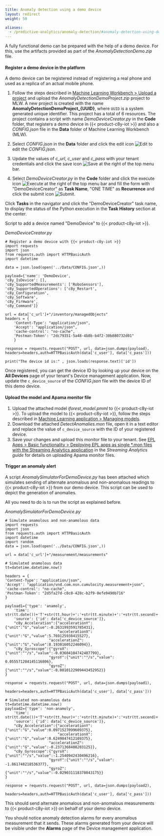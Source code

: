 ```yaml
---
title: Anomaly detection using a demo device
layout: redirect
weight: 50

aliases:
  - /predictive-analytics/anomaly-detection/#anomaly-detection-using-demo-device
---
```


A fully functional demo can be prepared with the help of a demo device. For this, use the artifacts provided as part of the *AnomalyDetectionDemo.zip* file.

#### Register a demo device in the platform

A demo device can be registered instead of registering a real phone and used as a replica of an actual mobile phone.

1. Follow the steps described in [Machine Learning Workbench > Upload a project](/machine-learning/web-app-mlw/#upload-a-project) and upload the *AnomalyDetectionDemoProject.zip* project to MLW. A new project is created with the name **AnomalyDetectionDemoProject_{UUID}**, where `UUID` is a system generated unique identifier. This project has a total of 6 resources. The project contains a script with name *DemoDeviceCreator.py* in the **Code** folder, that registers a demo device in {{< product-c8y-iot >}} and also a *CONFIG.json* file in the **Data** folder of Machine Learning Workbench (MLW).

2. Select *CONFIG.json* in the **Data** folder and click the edit icon <img src="/images/zementis/mlw-edit-icon.png" alt="Edit" style="display:inline-block; margin:0"> to edit the *CONFIG.json*.

3. Update the values of *c_url*, *c_user* and *c_pass* with your tenant credentials and click the save icon <img src="/images/zementis/mlw-save-icon.png" alt="Save" style="display:inline-block; margin:0"> at the right of the top menu bar.

4. Select *DemoDeviceCreator.py* in the **Code** folder and click the execute icon <img src="/images/zementis/mlw-execute-icon.png" alt="Execute" style="display:inline-block; margin:0"> at the right of the top menu bar and fill the form with "DemoDeviceCreator" as **Task Name**, "ONE TIME" as **Recurrence** and click the submit icon <img src="/images/zementis/mlw-submit-icon.png" alt="Submit" style="display:inline-block; margin:0">.


Click **Tasks** in the navigator and click the "DemoDeviceCreator" task name, to display the status of the Python execution in the **Task History** section at the center.

Script to add a device named "DemoDevice" to {{< product-c8y-iot >}}.

*DemoDeviceCreator.py*

```
# Register a demo device with {{< product-c8y-iot >}}
import requests
import json
from requests.auth import HTTPBasicAuth
import datetime

data = json.load(open('../Data/CONFIG.json',))

payload={'name': 'DemoDevice',
'c8y_IsDevice': [],
'c8y_SupportedMeasurements': ['RoboSensors'],
'c8y_SupportedOperations': ['c8y_Restart',
'c8y_Configuration',
'c8y_Software',
'c8y_Firmware',
'c8y_Command']}

url = data['c_url']+"/inventory/managedObjects"
headers = {
	'Content-Type': "application/json",
	'Accept': "application/json",
	'cache-control': "no-cache",
	'Postman-Token': "2dc79351-5a48-4b8b-b4f2-30b880732d01"
	}

response = requests.request("POST", url, data=json.dumps(payload), headers=headers,auth=HTTPBasicAuth(data['c_user'], data['c_pass']))

print("The device id is:" , json.loads(response.text)['id'])
```

Once registered, you can get the device ID by looking up your device on the **All Devices** page of your tenant's Device management application. Now, update the `c_device_source` of the *CONFIG.json* file with the device ID of this demo device.

#### Upload the model and Apama monitor file

1. Upload the attached model *iforest_model.pmml* to {{< product-c8y-iot >}}. To upload the model to {{< product-c8y-iot >}}, follow the steps described in [Machine Learning application > Managing models](/machine-learning/web-app/#managing-models).
2. Download the attached *DetectAnomalies.mon* file, open it in a text editor and replace the value of `c_device_source` with the ID of your registered device.
3. Save your changes and upload this monitor file to your tenant. See [EPL Apps > Basic functionality > Deploying EPL apps as single \*.mon files with the Streaming Analytics application](/streaming-analytics/epl-apps/#single-mon-file) in the *Streaming Analytics guide* for details on uploading Apama monitor files.


#### Trigger an anomaly alert

A script *AnomalySimulatorForDemoDevice.py* has been attached which simulates sending of alternate anomalous and non-anomalous readings to {{< product-c8y-iot >}} from our demo device. This script can be used to depict the generation of anomalies.

All you need to do is to run the script as explained before.

*AnomalySimulatorForDemoDevice.py*

```
# Simulate anamolous and non-anamolous data
import requests
import json
from requests.auth import HTTPBasicAuth
import datetime
import random
data = json.load(open('../Data/CONFIG.json',))

url = data['c_url']+"/measurement/measurements"

# Simulated anamolous data
tt=datetime.datetime.now()

headers = {
'Content-Type': "application/json",
'Accept': "application/vnd.com.nsn.cumulocity.measurement+json",
'cache-control': "no-cache",
'Postman-Token': "2d5fa27d-c8c8-428c-b2f9-0efe9490b716"
}

payload1={'type': 'anamoly',
	'time': str(tt.date())+'T'+str(tt.hour)+':'+str(tt.minute)+':'+str(tt.second)+'+05:30',
	'source': {'id': data['c_device_source']},
	"c8y_Acceleration":{"accelerationY":{"unit":"G","value":-0.2631993591785431},
						"accelerationX":{"unit":"G","value":5.769125938415527},
					"accelerationZ":{"unit":"G","value":8.193016052246094}},
	"c8y_Gyroscope":{"gyroX":{"unit":"°/s","value":-0.03604104742407799},
					"gyroY":{"unit":"°/s","value": 0.055571284145116806},
					"gyroZ":{"unit":"°/s","value":-0.0010122909443452952}}
}

response = requests.request("POST", url, data=json.dumps(payload1),
						headers=headers,auth=HTTPBasicAuth(data['c_user'], data['c_pass']))

# Simulated non-anamolous data
tt=datetime.datetime.now()
payload2={'type': 'non-anamoly',
	'time': str(tt.date())+'T'+str(tt.hour)+':'+str(tt.minute)+':'+str(tt.second)+'+05:30',
	'source': {'id': data['c_device_source']},
	"c8y_Acceleration":{"accelerationY":{"unit":"G","value":0.0971527099609375},
						"accelerationX":{"unit":"G","value":0.6249847412109375},
					"accelerationZ":{"unit":"G","value":-0.2371368408203125}},
	"c8y_Gyroscope":{"gyroX":{"unit":"°/s","value":-1.2540942430496216},
					"gyroY":{"unit":"°/s","value": -1.861748218536377},
					"gyroZ":{"unit":"°/s","value":-0.029031118378043175}}
}

response = requests.request("POST", url, data=json.dumps(payload2),
						headers=headers,auth=HTTPBasicAuth(data['c_user'], data['c_pass']))
```

This should send alternate anomalous and non-anomalous measurements to {{< product-c8y-iot >}} on behalf of your demo device.

You should notice anomaly detection alarms for every anomalous measurement that it sends. These alarms generated from your device will be visible under the **Alarms** page of the Device management application.

